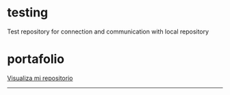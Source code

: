 # testing
Test repository for connection and communication with local repository

# portafolio
<a href="https://isteve31.github.io/testing/">Visualiza mi repositorio</a>

---------------------------------------------------------------


